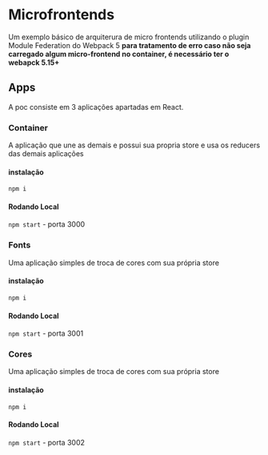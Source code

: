 # Microfrontends
Um exemplo básico de arquiterura de micro frontends utilizando o plugin Module Federation do Webpack 5
**para tratamento de erro caso não seja carregado algum micro-frontend no container, é necessário ter o webapck 5.15+**

## Apps
A poc consiste em 3 aplicações apartadas em React.

### Container 
A aplicação que une as demais e possui sua propria store e usa os reducers das demais aplicações
#### instalação
`npm i `
#### Rodando Local
`npm start` - porta 3000

### Fonts
Uma aplicação simples de troca de cores com sua própria store

#### instalação
`npm i `
#### Rodando Local
`npm start` - porta 3001

### Cores
Uma aplicação simples de troca de cores com sua própria store
#### instalação
`npm i `
#### Rodando Local
`npm start` - porta 3002

